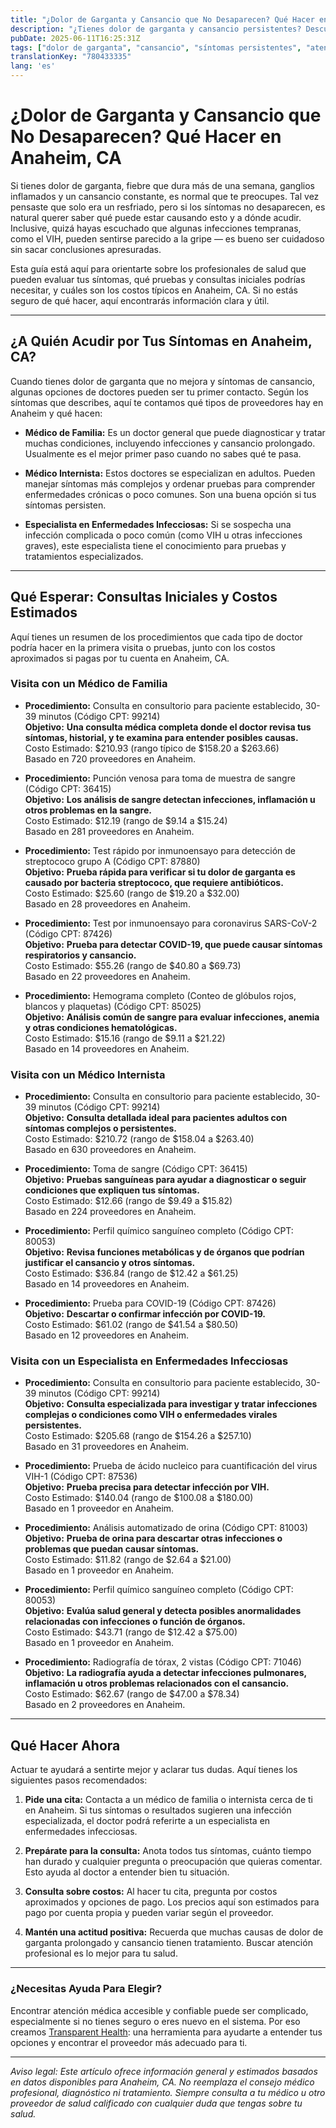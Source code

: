 ```yaml
---
title: "¿Dolor de Garganta y Cansancio que No Desaparecen? Qué Hacer en Anaheim, CA"
description: "¿Tienes dolor de garganta y cansancio persistentes? Descubre a quién acudir y los costos estimados para el primer cuidado en Anaheim, CA, para que sepas por dónde empezar."
pubDate: 2025-06-11T16:25:31Z
tags: ["dolor de garganta", "cansancio", "síntomas persistentes", "atención médica Anaheim", "transparencia de costos", "atención primaria", "enfermedades infecciosas"]
translationKey: "780433335"
lang: 'es'
---
```


# ¿Dolor de Garganta y Cansancio que No Desaparecen? Qué Hacer en Anaheim, CA

Si tienes dolor de garganta, fiebre que dura más de una semana, ganglios inflamados y un cansancio constante, es normal que te preocupes. Tal vez pensaste que solo era un resfriado, pero si los síntomas no desaparecen, es natural querer saber qué puede estar causando esto y a dónde acudir. Inclusive, quizá hayas escuchado que algunas infecciones tempranas, como el VIH, pueden sentirse parecido a la gripe — es bueno ser cuidadoso sin sacar conclusiones apresuradas.

Esta guía está aquí para orientarte sobre los profesionales de salud que pueden evaluar tus síntomas, qué pruebas y consultas iniciales podrías necesitar, y cuáles son los costos típicos en Anaheim, CA. Si no estás seguro de qué hacer, aquí encontrarás información clara y útil.

---

## ¿A Quién Acudir por Tus Síntomas en Anaheim, CA?

Cuando tienes dolor de garganta que no mejora y síntomas de cansancio, algunas opciones de doctores pueden ser tu primer contacto. Según los síntomas que describes, aquí te contamos qué tipos de proveedores hay en Anaheim y qué hacen:

- **Médico de Familia:** Es un doctor general que puede diagnosticar y tratar muchas condiciones, incluyendo infecciones y cansancio prolongado. Usualmente es el mejor primer paso cuando no sabes qué te pasa.

- **Médico Internista:** Estos doctores se especializan en adultos. Pueden manejar síntomas más complejos y ordenar pruebas para comprender enfermedades crónicas o poco comunes. Son una buena opción si tus síntomas persisten.

- **Especialista en Enfermedades Infecciosas:** Si se sospecha una infección complicada o poco común (como VIH u otras infecciones graves), este especialista tiene el conocimiento para pruebas y tratamientos especializados.

---

## Qué Esperar: Consultas Iniciales y Costos Estimados

Aquí tienes un resumen de los procedimientos que cada tipo de doctor podría hacer en la primera visita o pruebas, junto con los costos aproximados si pagas por tu cuenta en Anaheim, CA.

### Visita con un Médico de Familia

- **Procedimiento:** Consulta en consultorio para paciente establecido, 30-39 minutos (Código CPT: 99214)  
  **Objetivo:** **Una consulta médica completa donde el doctor revisa tus síntomas, historial, y te examina para entender posibles causas.**  
  Costo Estimado: $210.93 (rango típico de $158.20 a $263.66)  
  Basado en 720 proveedores en Anaheim.

- **Procedimiento:** Punción venosa para toma de muestra de sangre (Código CPT: 36415)  
  **Objetivo:** **Los análisis de sangre detectan infecciones, inflamación u otros problemas en la sangre.**  
  Costo Estimado: $12.19 (rango de $9.14 a $15.24)  
  Basado en 281 proveedores en Anaheim.

- **Procedimiento:** Test rápido por inmunoensayo para detección de streptococo grupo A (Código CPT: 87880)  
  **Objetivo:** **Prueba rápida para verificar si tu dolor de garganta es causado por bacteria streptococo, que requiere antibióticos.**  
  Costo Estimado: $25.60 (rango de $19.20 a $32.00)  
  Basado en 28 proveedores en Anaheim.

- **Procedimiento:** Test por inmunoensayo para coronavirus SARS-CoV-2 (Código CPT: 87426)  
  **Objetivo:** **Prueba para detectar COVID-19, que puede causar síntomas respiratorios y cansancio.**  
  Costo Estimado: $55.26 (rango de $40.80 a $69.73)  
  Basado en 22 proveedores en Anaheim.

- **Procedimiento:** Hemograma completo (Conteo de glóbulos rojos, blancos y plaquetas) (Código CPT: 85025)  
  **Objetivo:** **Análisis común de sangre para evaluar infecciones, anemia y otras condiciones hematológicas.**  
  Costo Estimado: $15.16 (rango de $9.11 a $21.22)  
  Basado en 14 proveedores en Anaheim.

### Visita con un Médico Internista

- **Procedimiento:** Consulta en consultorio para paciente establecido, 30-39 minutos (Código CPT: 99214)  
  **Objetivo:** **Consulta detallada ideal para pacientes adultos con síntomas complejos o persistentes.**  
  Costo Estimado: $210.72 (rango de $158.04 a $263.40)  
  Basado en 630 proveedores en Anaheim.

- **Procedimiento:** Toma de sangre (Código CPT: 36415)  
  **Objetivo:** **Pruebas sanguíneas para ayudar a diagnosticar o seguir condiciones que expliquen tus síntomas.**  
  Costo Estimado: $12.66 (rango de $9.49 a $15.82)  
  Basado en 224 proveedores en Anaheim.

- **Procedimiento:** Perfil químico sanguíneo completo (Código CPT: 80053)  
  **Objetivo:** **Revisa funciones metabólicas y de órganos que podrían justificar el cansancio y otros síntomas.**  
  Costo Estimado: $36.84 (rango de $12.42 a $61.25)  
  Basado en 14 proveedores en Anaheim.

- **Procedimiento:** Prueba para COVID-19 (Código CPT: 87426)  
  **Objetivo:** **Descartar o confirmar infección por COVID-19.**  
  Costo Estimado: $61.02 (rango de $41.54 a $80.50)  
  Basado en 12 proveedores en Anaheim.

### Visita con un Especialista en Enfermedades Infecciosas

- **Procedimiento:** Consulta en consultorio para paciente establecido, 30-39 minutos (Código CPT: 99214)  
  **Objetivo:** **Consulta especializada para investigar y tratar infecciones complejas o condiciones como VIH o enfermedades virales persistentes.**  
  Costo Estimado: $205.68 (rango de $154.26 a $257.10)  
  Basado en 31 proveedores en Anaheim.

- **Procedimiento:** Prueba de ácido nucleico para cuantificación del virus VIH-1 (Código CPT: 87536)  
  **Objetivo:** **Prueba precisa para detectar infección por VIH.**  
  Costo Estimado: $140.04 (rango de $100.08 a $180.00)  
  Basado en 1 proveedor en Anaheim.

- **Procedimiento:** Análisis automatizado de orina (Código CPT: 81003)  
  **Objetivo:** **Prueba de orina para descartar otras infecciones o problemas que puedan causar síntomas.**  
  Costo Estimado: $11.82 (rango de $2.64 a $21.00)  
  Basado en 1 proveedor en Anaheim.

- **Procedimiento:** Perfil químico sanguíneo completo (Código CPT: 80053)  
  **Objetivo:** **Evalúa salud general y detecta posibles anormalidades relacionadas con infecciones o función de órganos.**  
  Costo Estimado: $43.71 (rango de $12.42 a $75.00)  
  Basado en 1 proveedor en Anaheim.

- **Procedimiento:** Radiografía de tórax, 2 vistas (Código CPT: 71046)  
  **Objetivo:** **La radiografía ayuda a detectar infecciones pulmonares, inflamación u otros problemas relacionados con el cansancio.**  
  Costo Estimado: $62.67 (rango de $47.00 a $78.34)  
  Basado en 2 proveedores en Anaheim.

---

## Qué Hacer Ahora

Actuar te ayudará a sentirte mejor y aclarar tus dudas. Aquí tienes los siguientes pasos recomendados:

1. **Pide una cita:** Contacta a un médico de familia o internista cerca de ti en Anaheim. Si tus síntomas o resultados sugieren una infección especializada, el doctor podrá referirte a un especialista en enfermedades infecciosas.

2. **Prepárate para la consulta:** Anota todos tus síntomas, cuánto tiempo han durado y cualquier pregunta o preocupación que quieras comentar. Esto ayuda al doctor a entender bien tu situación.

3. **Consulta sobre costos:** Al hacer tu cita, pregunta por costos aproximados y opciones de pago. Los precios aquí son estimados para pago por cuenta propia y pueden variar según el proveedor.

4. **Mantén una actitud positiva:** Recuerda que muchas causas de dolor de garganta prolongado y cansancio tienen tratamiento. Buscar atención profesional es lo mejor para tu salud.

---

### ¿Necesitas Ayuda Para Elegir?

Encontrar atención médica accesible y confiable puede ser complicado, especialmente si no tienes seguro o eres nuevo en el sistema. Por eso creamos [Transparent Health](https://transparenthealth.ai): una herramienta para ayudarte a entender tus opciones y encontrar el proveedor más adecuado para ti.

---

*Aviso legal: Este artículo ofrece información general y estimados basados en datos disponibles para Anaheim, CA. No reemplaza el consejo médico profesional, diagnóstico ni tratamiento. Siempre consulta a tu médico u otro proveedor de salud calificado con cualquier duda que tengas sobre tu salud.*